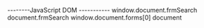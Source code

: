 --------JavaScript DOM -----------
window.document.frmSearch
document.frmSearch
window.document.forms[0]
document
<!-- cấu trúc của hộp thư -->
